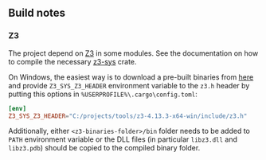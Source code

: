 ## Build notes

### Z3

The project depend on [Z3](https://github.com/Z3Prover/z3) in some modules.
See the documentation on how to compile the necessary [z3-sys](https://github.com/prove-rs/z3.rs/tree/master/z3-sys) crate.

On Windows, the easiest way is to download a pre-built binaries from [here]() and provide `Z3_SYS_Z3_HEADER`
environment variable to the `z3.h` header by putting this options in `%USERPROFILE%\.cargo\config.toml`:
```toml
[env]
Z3_SYS_Z3_HEADER="C:/projects/tools/z3-4.13.3-x64-win/include/z3.h"
```

Additionally, either `<z3-binaries-folder>/bin` folder needs to be added to `PATH` environment variable or
the DLL files (in particular `libz3.dll` and `libz3.pdb`) should be copied to the compiled binary folder.
